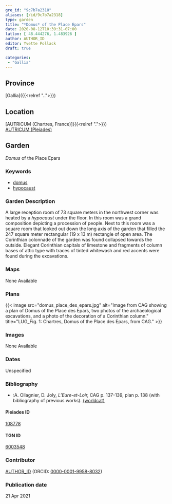 ```yaml
---
gre_id: "9c7b7a2318"
aliases: [/id/9c7b7a2318]
type: garden
title: "*Domus* of the Place Epars"
date: 2020-08-12T10:39:31-07:00
latlon: [ 48.444276, 1.483926 ]
author: AUTHOR_ID
editor: Yvette Pollack
draft: true

categories:
 - "Gallia"
---
```


## Province
[Gallia]({{<relref "..">}})

## Location

[AUTRICUM (Chartres, France)]({{<relref ".">}}) \
[AUTRICUM (Pleiades)](https://pleiades.stoa.org/places/108778)

<!--### Location Description-->

<!-- LEAVE THIS BLANK FOR NOW -->

<!--## Sublocation-->

<!--
[AREA WITHIN LOCATION, LIKE “PALATINE HILL”](GEOREFERENCE LINK)
A sublocation is any area larger than an individual garden, but located within a location. I would always try to include a link to a controlled vocabulary here if possible. This ID may well be different from the Garden ID, e.g., Pompeii versus a Garden in one of the houses which has its own Pleiades ID.
-->

<!--### Sublocation Description-->

<!-- DESCRIPTION -->

## Garden
*Domus* of the Place Epars

### Keywords
- [domus](http://vocab.getty.edu/page/aat/300005506)
- [hypocaust](http://vocab.getty.edu/page/aat/300004277)


### Garden Description


A large reception room of 73 square meters in the northwest corner was heated by a *hypocaust* under the floor. In this room was a grand composition depicting a procession of people. Next to this room was a square room that looked out down the long axis of the garden that filled the 247 square meter rectangular (19 x 13 m) rectangle of open area. The Corinthian colonnade of the garden was found collapsed towards the outside. Elegant Corinthian capitals of limestone and fragments of column bases of attic type with traces of tinted whitewash and red accents were found during the excavations.


### Maps

None Available

### Plans
{{< image src="domus_place_des_epars.jpg" alt="Image from CAG showing a plan of Domus of the Place des Epars, two photos of the archaeological excavations, and a photo of the decoration of a Corinthian column." title="LUG_Fig. 1: Chartres, Domus of the Place des Epars, from CAG." >}}
<!--
{{< image src="FILENAME" alt="ALT_TEXT" title="CAPTION" >}}
-->

### Images

None Available

### Dates
Unspecified

### Bibliography
- :A. Ollagnier, D. Joly, *L’Eure-et-Loir,*  CAG  p. 137-139,  plan  p. 138 (with bibliography of previous works).   [(worldcat)](http://www.worldcat.org/oclc/1031979297) <!-- missing Worldcat -->


<!--#### Periodo ID-->

<!-- [PERIODO_ID](https://pleiades.stoa.org/places/PLEIADES_ID) -->

#### Pleiades ID

[108778](https://pleiades.stoa.org/places/108778)

#### TGN ID
[6003548](http://vocab.getty.edu/page/tgn/6003548)

### Contributor
[AUTHOR_ID](link) (ORCID: [0000-0001-9958-8032](https://orcid.org/0000-0001-9958-8032))

### Publication date

21 Apr 2021

<!--### Related articles-->

<!-- Links to other related articles. Leave blank for now -->